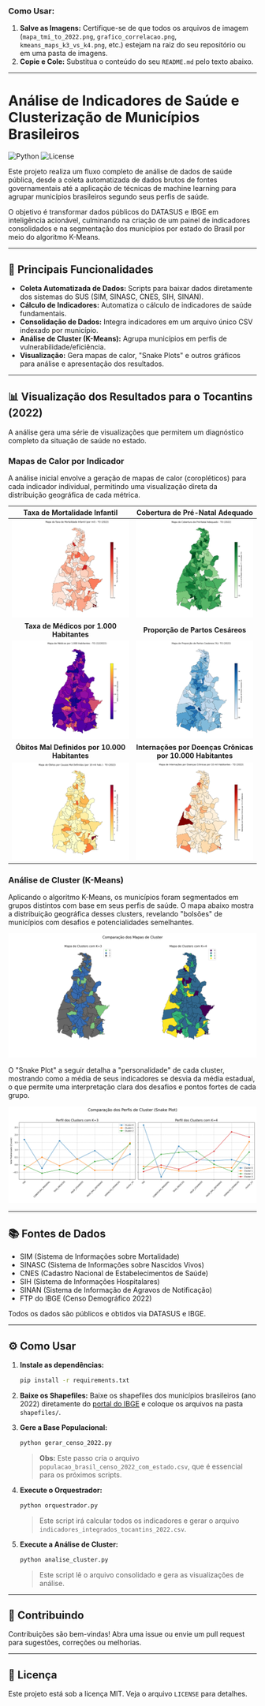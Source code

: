 ### Como Usar:

1.  **Salve as Imagens:** Certifique-se de que todos os arquivos de imagem (`mapa_tmi_to_2022.png`, `grafico_correlacao.png`, `kmeans_maps_k3_vs_k4.png`, etc.) estejam na raiz do seu repositório ou em uma pasta de imagens.
2.  **Copie e Cole:** Substitua o conteúdo do seu `README.md` pelo texto abaixo.

---

# Análise de Indicadores de Saúde e Clusterização de Municípios Brasileiros

![Python](https://img.shields.io/badge/python-3.9%2B-blue.svg)
![License](https://img.shields.io/badge/license-MIT-green.svg)

Este projeto realiza um fluxo completo de análise de dados de saúde pública, desde a coleta automatizada de dados brutos de fontes governamentais até a aplicação de técnicas de machine learning para agrupar municípios brasileiros segundo seus perfis de saúde.

O objetivo é transformar dados públicos do DATASUS e IBGE em inteligência acionável, culminando na criação de um painel de indicadores consolidados e na segmentação dos municípios por estado do Brasil por meio do algoritmo K-Means.

---

## 🚀 Principais Funcionalidades

- **Coleta Automatizada de Dados:** Scripts para baixar dados diretamente dos sistemas do SUS (SIM, SINASC, CNES, SIH, SINAN).
- **Cálculo de Indicadores:** Automatiza o cálculo de indicadores de saúde fundamentais.
- **Consolidação de Dados:** Integra indicadores em um arquivo único CSV indexado por município.
- **Análise de Cluster (K-Means):** Agrupa municípios em perfis de vulnerabilidade/eficiência.
- **Visualização:** Gera mapas de calor, "Snake Plots" e outros gráficos para análise e apresentação dos resultados.

---

## 📊 Visualização dos Resultados para o Tocantins (2022)

A análise gera uma série de visualizações que permitem um diagnóstico completo da situação de saúde no estado.

### Mapas de Calor por Indicador

A análise inicial envolve a geração de mapas de calor (coropléticos) para cada indicador individual, permitindo uma visualização direta da distribuição geográfica de cada métrica.

| Taxa de Mortalidade Infantil | Cobertura de Pré-Natal Adequado |
| :---: | :---: |
| ![TMI](mapa_tmi_to_2022.png) | ![Pré-Natal](mapa_cobertura_prenatal_to_2022.png) |
| **Taxa de Médicos por 1.000 Habitantes** | **Proporção de Partos Cesáreos** |
| ![Médicos](mapa_taxa_medicos_to_2022.png) | ![Cesáreas](mapa_prop_cesareos_to_2022.png) |
| **Óbitos Mal Definidos por 10.000 Habitantes** | **Internações por Doenças Crônicas por 10.000 Habitantes** |
| ![Causas Mal Definidas](mapa_taxa_mal_definidas_to_2022.png) | ![Internações Crônicas](mapa_internacoes_cronicas_to_2022.png) |

### Análise de Cluster (K-Means)

Aplicando o algoritmo K-Means, os municípios foram segmentados em grupos distintos com base em seus perfis de saúde. O mapa abaixo mostra a distribuição geográfica desses clusters, revelando "bolsões" de municípios com desafios e potencialidades semelhantes.

![Mapa de Clusters K=4](kmeans_maps_k3_vs_k4.png)

O "Snake Plot" a seguir detalha a "personalidade" de cada cluster, mostrando como a média de seus indicadores se desvia da média estadual, o que permite uma interpretação clara dos desafios e pontos fortes de cada grupo.

![Comparação dos Perfis de Cluster](kmeans_snake_plot_k3_vs_k4.png)

---

## 📚 Fontes de Dados

- SIM (Sistema de Informações sobre Mortalidade)
- SINASC (Sistema de Informações sobre Nascidos Vivos)
- CNES (Cadastro Nacional de Estabelecimentos de Saúde)
- SIH (Sistema de Informações Hospitalares)
- SINAN (Sistema de Informação de Agravos de Notificação)
- FTP do IBGE (Censo Demográfico 2022)

Todos os dados são públicos e obtidos via DATASUS e IBGE.

---

## ⚙️ Como Usar

1.  **Instale as dependências:**
    ```bash
    pip install -r requirements.txt
    ```
2.  **Baixe os Shapefiles:** Baixe os shapefiles dos municípios brasileiros (ano 2022) diretamente do [portal do IBGE](https://www.ibge.gov.br/geociencias/organizacao-do-territorio/malhas-territoriais/34774-malhas-digitais-2022.html?=&t=downloads) e coloque os arquivos na pasta `shapefiles/`.

3.  **Gere a Base Populacional:**
    ```bash
    python gerar_censo_2022.py
    ```
    > **Obs:** Este passo cria o arquivo `populacao_brasil_censo_2022_com_estado.csv`, que é essencial para os próximos scripts.

4.  **Execute o Orquestrador:**
    ```bash
    python orquestrador.py
    ```
    > Este script irá calcular todos os indicadores e gerar o arquivo `indicadores_integrados_tocantins_2022.csv`.

5.  **Execute a Análise de Cluster:**
    ```bash
    python analise_cluster.py
    ```
    > Este script lê o arquivo consolidado e gera as visualizações de análise.

---

## 🤝 Contribuindo

Contribuições são bem-vindas! Abra uma issue ou envie um pull request para sugestões, correções ou melhorias.

---

## 📄 Licença

Este projeto está sob a licença MIT. Veja o arquivo `LICENSE` para detalhes.
